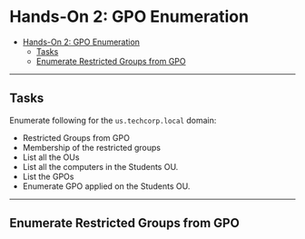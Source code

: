 # Hands-On 2: GPO Enumeration

- [Hands-On 2: GPO Enumeration](#hands-on-2-gpo-enumeration)
  - [Tasks](#tasks)
  - [Enumerate Restricted Groups from GPO](#enumerate-restricted-groups-from-gpo)

----

## Tasks

Enumerate following for the `us.techcorp.local` domain: 

- Restricted Groups from GPO
- Membership of the restricted groups 
- List all the OUs 
- List all the computers in the Students OU. 
- List the GPOs 
- Enumerate GPO applied on the Students OU.

---

## Enumerate Restricted Groups from GPO

